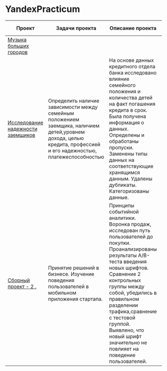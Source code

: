 # YandexPracticum
|Проект|Задачи проекта|Описание проекта|Навыки и инструменты|
|------|--------------|----------------|--------------------|
|[Музыка больших городов]()||||
|[Исследование надежности заемщиков](https://github.com/Ilya19813001/YandexPracticum/blob/main/Проект%20-1/Исследование%20надежности%20заемщиков.ipynb)|Определить наличие зависимости между семейным положением заемщика, наличием детей,уровнем дохода, целью кредита, профессией и его надежностью, платежеспособностью|На основе данных кредитного отдела банка исследовано влияние семейного положения и количества детей на факт погашения кредита в срок. Была получена информация о данных. Определены и обработаны пропуски. Заменены типы данных на соответствующие хранящимся данным. Удалены дубликаты. Категоризованы данные.|Pandas, Python, предобработка данных. Обработка данных, дубликаты, пропуски, категоризация, декомпозиция|
|[Сборный проект - 2 .](https://github.com/Ilya19813001/YandexPracticum/blob/main/Проект/sbornyi%20proekt%202-checkpoint.ipynb)|Принятие решений в бизнесе. Изучение поведения пользователей в мобильном приложения стартапа.|Принципы событийной аналитики. Воронка продаж, исследован путь пользователей до покупки. Проанализированы результаты A/B-теста введения новых шрифтов. Сравнение 2 контрольных группы между собой, убедились в правильном разделении трафика,сравнение с тестовой группой. Выявлено, что новый шрифт значительно не повлияет на поведение пользователей.|A/B-тестирование, Matplotlib, Pandas, Plotly, Python, Seaborn, визуализация данных, проверка статистических гипотез, продуктовые метрики, событийная аналитика. A/А/B-тест, визуализация, статистический тест|
